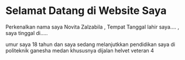 <!DOCTYPE html>
<html lang="id">
<head>
    <meta charset="UTF-8">
    <meta name="viewport" content="width=device-width, initial-scale=1.0">
</head>
<body>
    <h1>Selamat Datang di Website Saya</h1>
    <p>Perkenalkan nama saya Novita Zalzabila , Tempat Tanggal lahir saya.... , saya tinggal di.....  </p>
    <P>umur saya 18 tahun dan saya sedang melanjutkkan pendidikan saya di politeknik ganesha medan khususnya dijalan helvet veteran 4 </p>
</body>
</html>
